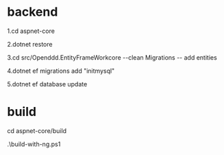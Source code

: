 # backend
1.cd aspnet-core

2.dotnet restore

3.cd src/Openddd.EntityFrameWorkcore --clean Migrations -- add entities

4.dotnet ef migrations add "initmysql"

5.dotnet ef database update

# build

cd aspnet-core/build

.\build-with-ng.ps1
